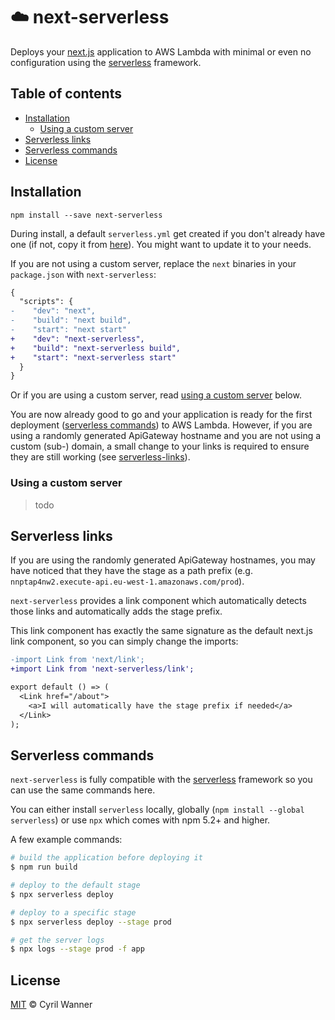 # :cloud: next-serverless

Deploys your [next.js](https://github.com/zeit/next.js) application to AWS Lambda with minimal or even no configuration using the [serverless](https://serverless.com/framework/) framework.

## Table of contents

- [Installation](#installation)
  - [Using a custom server](#using-a-custom-server)
- [Serverless links](#serverless-links)
- [Serverless commands](#serverless-commands)
- [License](#license)

## Installation

```
npm install --save next-serverless
```

During install, a default `serverless.yml` get created if you don't already have one (if not, copy it from [here](https://github.com/cyrilwanner/next-serverless/blob/master/default-serverless.yml)).
You might want to update it to your needs.

If you are not using a custom server, replace the `next` binaries in your `package.json` with `next-serverless`:

```diff
{
  "scripts": {
-    "dev": "next",
-    "build": "next build",
-    "start": "next start"
+    "dev": "next-serverless",
+    "build": "next-serverless build",
+    "start": "next-serverless start"
  }
}
```

Or if you are using a custom server, read [using a custom server](#using-a-custom-server) below.

You are now already good to go and your application is ready for the first deployment ([serverless commands](#serverless-commands)) to AWS Lambda.
However, if you are using a randomly generated ApiGateway hostname and you are not using a custom (sub-) domain, a small change to your links is required to ensure they are still working (see [serverless-links](#serverless-links)).

### Using a custom server

> todo

## Serverless links

If you are using the randomly generated ApiGateway hostnames, you may have noticed that they have the stage as a path prefix (e.g. `nnptap4nw2.execute-api.eu-west-1.amazonaws.com/prod`).

`next-serverless` provides a link component which automatically detects those links and automatically adds the stage prefix.

This link component has exactly the same signature as the default next.js link component, so you can simply change the imports:

```diff
-import Link from 'next/link';
+import Link from 'next-serverless/link';

export default () => (
  <Link href="/about">
    <a>I will automatically have the stage prefix if needed</a>
  </Link>
);
```

## Serverless commands

`next-serverless` is fully compatible with the [serverless](https://serverless.com/framework/) framework so you can use the same commands here.

You can either install `serverless` locally, globally (`npm install --global serverless`) or use `npx` which comes with npm 5.2+ and higher.

A few example commands:

```bash
# build the application before deploying it
$ npm run build

# deploy to the default stage
$ npx serverless deploy

# deploy to a specific stage
$ npx serverless deploy --stage prod

# get the server logs
$ npx logs --stage prod -f app
```

## License

[MIT](https://github.com/cyrilwanner/next-serverless/blob/master/LICENSE) © Cyril Wanner
